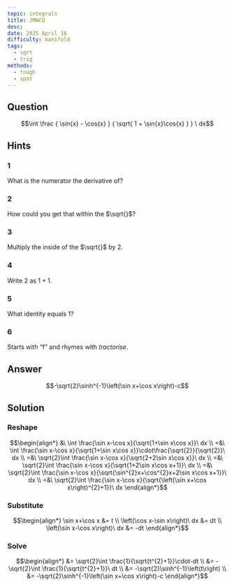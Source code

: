 ```yaml
---
topic: integrals
title: JMWCQ
desc: 
date: 2025 April 16
difficulty: manifold
tags:
  - sqrt
  - trig
methods:
  - tough
  - spot
---
```



## Question
```math
\int
  \frac
    { \sin{x} - \cos{x} }
    { \sqrt{
      1 + \sin{x}\cos{x}
    } }
\ dx
```


## Hints

### 1
What is the numerator the derivative of?

### 2
How could you get that within the $\sqrt{}$?

### 3
Multiply the inside of the $\sqrt{}$ by $2$.

### 4
Write $2$ as $1 + 1$.

### 5
What identity equals $1$?

### 6
Starts with “f” and rhymes with <em>tractorise</em>.


## Answer
```math
-\sqrt{2}\sinh^{-1}\left(\sin x+\cos x\right)-c
```


## Solution

### Reshape
```math
\begin{align*}
  &\ \int \frac{\sin x-\cos x}{\sqrt{1+\sin x\cos x}}\ dx
  \\ =&\ \int \frac{\sin x-\cos x}{\sqrt{1+\sin x\cos x}}\cdot\frac{\sqrt{2}}{\sqrt{2}}\ dx
  \\ =&\ \sqrt{2}\int \frac{\sin x-\cos x}{\sqrt{2+2\sin x\cos x}}\ dx
  \\ =&\ \sqrt{2}\int \frac{\sin x-\cos x}{\sqrt{1+2\sin x\cos x+1}}\ dx
  \\ =&\ \sqrt{2}\int \frac{\sin x-\cos x}{\sqrt{\sin^{2}x+\cos^{2}x+2\sin x\cos x+1}}\ dx
  \\ =&\ \sqrt{2}\int \frac{\sin x-\cos x}{\sqrt{\left(\sin x+\cos x\right)^{2}+1}}\ dx
\end{align*}
```

### Substitute
```math
\begin{align*}
  \sin x+\cos x &= t
  \\ \left(\cos x-\sin x\right)\ dx &= dt
  \\ \left(\sin x-\cos x\right)\ dx &= -dt
\end{align*}
```

### Solve
```math
\begin{align*}
  &= \sqrt{2}\int \frac{1}{\sqrt{t^{2}+1}}\cdot-dt
  \\ &= -\sqrt{2}\int \frac{1}{\sqrt{t^{2}+1}}\ dt
  \\ &= -\sqrt{2}\sinh^{-1}\left(t\right)
  \\ &= -\sqrt{2}\sinh^{-1}\left(\sin x+\cos x\right)-c
\end{align*}
```
